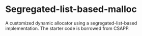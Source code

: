 # Segregated-list-based-malloc
A customized dynamic allocator using a segregated-list-based implementation. The starter code is borrowed from CSAPP.

